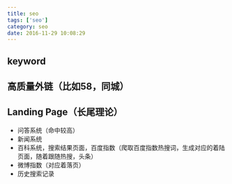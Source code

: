 ```yaml
---
title: seo
tags: ['seo']
category: seo
date: 2016-11-29 10:08:29
---
```


## keyword 

## 高质量外链（比如58，同城）

## Landing Page（长尾理论）
  - 问答系统（命中较高）
  - 新闻系统
  - 百科系统，搜索结果页面，百度指数（爬取百度指数热搜词，生成对应的着陆页面，随着跟随热搜，头条）
  - 微博指数（对应着落页）
  - 历史搜索记录
  
